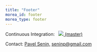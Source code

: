 ```yaml
---
title: "Footer"
morea_id: footer
morea_type: footer
---
```

<p>Continuous Integration:&nbsp;&nbsp; <a href="https://travis-ci.org/seninp/grammarviz"><img src="https://travis-ci.org/seninp/grammarviz2.svg?branch=master"> (master)</a></p>
Contact: <a href="http://www2.hawaii.edu/~senin">Pavel Senin,</a> <a href="seninp@gmail.com">seninp@gmail.com</a><br>

<script>
  (function(i,s,o,g,r,a,m){i['GoogleAnalyticsObject']=r;i[r]=i[r]||function(){
  (i[r].q=i[r].q||[]).push(arguments)},i[r].l=1*new Date();a=s.createElement(o),
  m=s.getElementsByTagName(o)[0];a.async=1;a.src=g;m.parentNode.insertBefore(a,m)
  })(window,document,'script','//www.google-analytics.com/analytics.js','ga');

  ga('create', 'UA-54135903-1', 'auto');
  ga('send', 'pageview');

</script>
